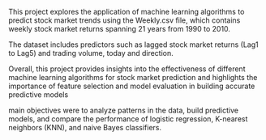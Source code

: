 This project explores the application of  machine learning algorithms to predict stock market trends using the Weekly.csv file, which contains weekly stock market returns spanning 21 years from 1990 to 2010. 

The dataset includes predictors such as lagged stock market returns (Lag1 to Lag5) and trading volume, today and direction. 

Overall, this project provides insights into the effectiveness of different machine learning algorithms for stock market prediction and highlights the importance of feature selection and model evaluation in building accurate predictive models

main objectives were to analyze patterns in the data, build predictive models, and compare the performance of logistic regression, K-nearest neighbors (KNN), and naive Bayes classifiers.



